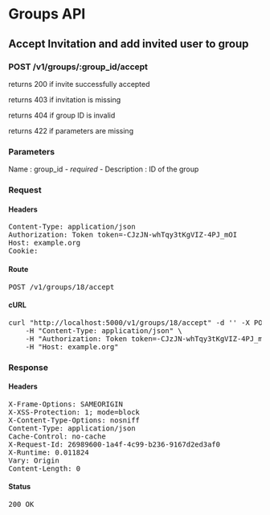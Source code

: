 # Groups API

## Accept Invitation and add invited user to group

### POST /v1/groups/:group_id/accept

returns 200 if invite successfully accepted

returns 403 if invitation is missing

returns 404 if group ID is invalid

returns 422 if parameters are missing

### Parameters

Name : group_id *- required -*
Description : ID of the group

### Request

#### Headers

<pre>Content-Type: application/json
Authorization: Token token=-CJzJN-whTqy3tKgVIZ-4PJ_mOI
Host: example.org
Cookie: </pre>

#### Route

<pre>POST /v1/groups/18/accept</pre>

#### cURL

<pre class="request">curl &quot;http://localhost:5000/v1/groups/18/accept&quot; -d &#39;&#39; -X POST \
	-H &quot;Content-Type: application/json&quot; \
	-H &quot;Authorization: Token token=-CJzJN-whTqy3tKgVIZ-4PJ_mOI&quot; \
	-H &quot;Host: example.org&quot;</pre>

### Response

#### Headers

<pre>X-Frame-Options: SAMEORIGIN
X-XSS-Protection: 1; mode=block
X-Content-Type-Options: nosniff
Content-Type: application/json
Cache-Control: no-cache
X-Request-Id: 26989600-1a4f-4c99-b236-9167d2ed3af0
X-Runtime: 0.011824
Vary: Origin
Content-Length: 0</pre>

#### Status

<pre>200 OK</pre>

